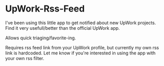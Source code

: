 # UpWork-Rss-Feed

I've been using this little app to get notified about new UpWork projects. Find it very usefull/better than the official UpWork app.

Allows quick triaging/favorite-ing. 

Requires rss feed link from your UpWork profile, but currently my own rss link is hardcoded. Let me know if you're interested in using the app with your own rss filter.

